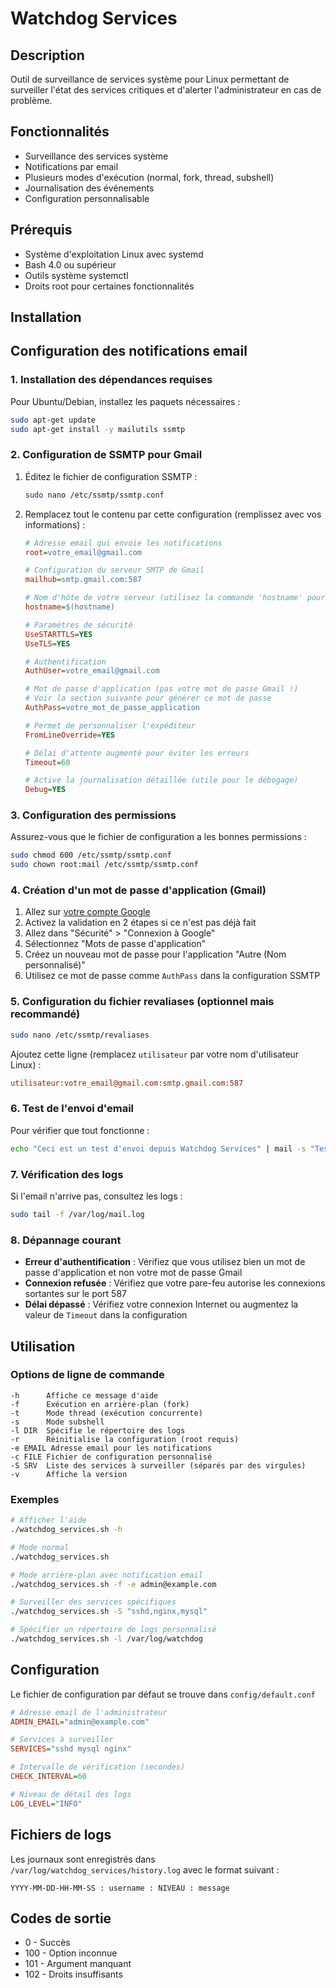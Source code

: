 # Watchdog Services

## Description

Outil de surveillance de services système pour Linux permettant de surveiller l'état des services critiques et d'alerter l'administrateur en cas de problème.

## Fonctionnalités

* Surveillance des services système
* Notifications par email
* Plusieurs modes d'exécution (normal, fork, thread, subshell)
* Journalisation des événements
* Configuration personnalisable

## Prérequis

* Système d'exploitation Linux avec systemd
* Bash 4.0 ou supérieur
* Outils système systemctl
* Droits root pour certaines fonctionnalités

## Installation

## Configuration des notifications email

### 1. Installation des dépendances requises

Pour Ubuntu/Debian, installez les paquets nécessaires :

```bash
sudo apt-get update
sudo apt-get install -y mailutils ssmtp
```

### 2. Configuration de SSMTP pour Gmail

1. Éditez le fichier de configuration SSMTP :

   ```bash
   sudo nano /etc/ssmtp/ssmtp.conf
   ```

2. Remplacez tout le contenu par cette configuration (remplissez avec vos informations) :

   ```ini
   # Adresse email qui envoie les notifications
   root=votre_email@gmail.com
   
   # Configuration du serveur SMTP de Gmail
   mailhub=smtp.gmail.com:587
   
   # Nom d'hôte de votre serveur (utilisez la commande 'hostname' pour le connaître)
   hostname=$(hostname)
   
   # Paramètres de sécurité
   UseSTARTTLS=YES
   UseTLS=YES
   
   # Authentification
   AuthUser=votre_email@gmail.com
   
   # Mot de passe d'application (pas votre mot de passe Gmail !)
   # Voir la section suivante pour générer ce mot de passe
   AuthPass=votre_mot_de_passe_application
   
   # Permet de personnaliser l'expéditeur
   FromLineOverride=YES
   
   # Délai d'attente augmenté pour éviter les erreurs
   Timeout=60
   
   # Active la journalisation détaillée (utile pour le débogage)
   Debug=YES
   ```

### 3. Configuration des permissions

Assurez-vous que le fichier de configuration a les bonnes permissions :

```bash
sudo chmod 600 /etc/ssmtp/ssmtp.conf
sudo chown root:mail /etc/ssmtp/ssmtp.conf
```

### 4. Création d'un mot de passe d'application (Gmail)

1. Allez sur [votre compte Google](https://myaccount.google.com/)
2. Activez la validation en 2 étapes si ce n'est pas déjà fait
3. Allez dans "Sécurité" > "Connexion à Google"
4. Sélectionnez "Mots de passe d'application"
5. Créez un nouveau mot de passe pour l'application "Autre (Nom personnalisé)"
6. Utilisez ce mot de passe comme `AuthPass` dans la configuration SSMTP

### 5. Configuration du fichier revaliases (optionnel mais recommandé)

```bash
sudo nano /etc/ssmtp/revaliases
```

Ajoutez cette ligne (remplacez `utilisateur` par votre nom d'utilisateur Linux) :

```ini
utilisateur:votre_email@gmail.com:smtp.gmail.com:587
```

### 6. Test de l'envoi d'email

Pour vérifier que tout fonctionne :

```bash
echo "Ceci est un test d'envoi depuis Watchdog Services" | mail -s "Test de configuration" votre@email.com
```

### 7. Vérification des logs

Si l'email n'arrive pas, consultez les logs :

```bash
sudo tail -f /var/log/mail.log
```

### 8. Dépannage courant

* **Erreur d'authentification** : Vérifiez que vous utilisez bien un mot de passe d'application et non votre mot de passe Gmail
* **Connexion refusée** : Vérifiez que votre pare-feu autorise les connexions sortantes sur le port 587
* **Délai dépassé** : Vérifiez votre connexion Internet ou augmentez la valeur de `Timeout` dans la configuration

## Utilisation

### Options de ligne de commande

```text
-h      Affiche ce message d'aide
-f      Exécution en arrière-plan (fork)
-t      Mode thread (exécution concurrente)
-s      Mode subshell
-l DIR  Spécifie le répertoire des logs
-r      Réinitialise la configuration (root requis)
-e EMAIL Adresse email pour les notifications
-c FILE Fichier de configuration personnalisé
-S SRV  Liste des services à surveiller (séparés par des virgules)
-v      Affiche la version
```

### Exemples

```bash
# Afficher l'aide
./watchdog_services.sh -h

# Mode normal
./watchdog_services.sh

# Mode arrière-plan avec notification email
./watchdog_services.sh -f -e admin@example.com

# Surveiller des services spécifiques
./watchdog_services.sh -S "sshd,nginx,mysql"

# Spécifier un répertoire de logs personnalisé
./watchdog_services.sh -l /var/log/watchdog
```

## Configuration

Le fichier de configuration par défaut se trouve dans `config/default.conf`

```ini
# Adresse email de l'administrateur
ADMIN_EMAIL="admin@example.com"

# Services à surveiller
SERVICES="sshd mysql nginx"

# Intervalle de vérification (secondes)
CHECK_INTERVAL=60

# Niveau de détail des logs
LOG_LEVEL="INFO"
```

## Fichiers de logs

Les journaux sont enregistrés dans `/var/log/watchdog_services/history.log` avec le format suivant :

```log
YYYY-MM-DD-HH-MM-SS : username : NIVEAU : message
```

## Codes de sortie

* 0 - Succès
* 100 - Option inconnue
* 101 - Argument manquant
* 102 - Droits insuffisants
